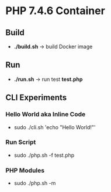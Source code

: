 # PHP 7.4.6 Container

## Build

* **./build.sh** -> build Docker image

## Run

* **./run.sh** -> run test **test.php**

## CLI Experiments

### Hello World aka Inline Code

* sudo ./cli.sh 'echo "Hello World!"'

### Run Script

* sudo ./php.sh -f test.php

### PHP Modules

* sudo ./php.sh -m
